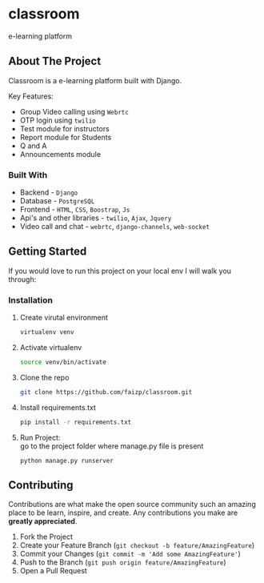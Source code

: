 # classroom
e-learning platform

<!-- TABLE OF CONTENTS 
<details open="open">
  <summary>Table of Contents</summary>
  <ol>
    <li>
      <a href="#about-the-project">About The Project</a>
      <ul>
        <li><a href="#built-with">Built With</a></li>
      </ul>
    </li>
    <li>
      <a href="#getting-started">Getting Started</a>
      <ul>
        <li><a href="#prerequisites">Prerequisites</a></li>
        <li><a href="#installation">Installation</a></li>
      </ul>
    </li>
    <li><a href="#usage">Usage</a></li>
    <li><a href="#roadmap">Roadmap</a></li>
    <li><a href="#contributing">Contributing</a></li>
    <li><a href="#license">License</a></li>
    <li><a href="#contact">Contact</a></li>
    <li><a href="#acknowledgements">Acknowledgements</a></li>
  </ol>
</details>-->



<!-- ABOUT THE PROJECT -->
## About The Project

Classroom is a e-learning platform built with Django.

Key Features:
* Group Video calling using `Webrtc`
* OTP login using `twilio`
* Test module for instructors
* Report module for Students
* Q and A
* Announcements module

### Built With

* Backend - `Django`
* Database - `PostgreSQL`
* Frontend - `HTML`, `CSS`, `Boostrap`, `Js`
* Api's and other libraries - `twilio`, `Ajax`, `Jquery`
* Video call and chat - `webrtc`, `django-channels`, `web-socket`

<!-- GETTING STARTED -->
## Getting Started

If you would love to run this project on your local env I will walk you through:

### Installation

1. Create virutal environment
   ```sh
   virtualenv venv
   ```
2. Activate virtualenv
   ```sh
   source venv/bin/activate
   ```
3. Clone the repo
   ```sh
   git clone https://github.com/faizp/classroom.git
   ```
4. Install requirements.txt
   ```sh
   pip install -r requirements.txt
   ```
5. Run Project: <br>
   go to the project folder where manage.py file is present
   ```JS
   python manage.py runserver
   ```
   
   <!-- CONTRIBUTING -->
## Contributing

Contributions are what make the open source community such an amazing place to be learn, inspire, and create. Any contributions you make are **greatly appreciated**.

1. Fork the Project
2. Create your Feature Branch (`git checkout -b feature/AmazingFeature`)
3. Commit your Changes (`git commit -m 'Add some AmazingFeature'`)
4. Push to the Branch (`git push origin feature/AmazingFeature`)
5. Open a Pull Request

